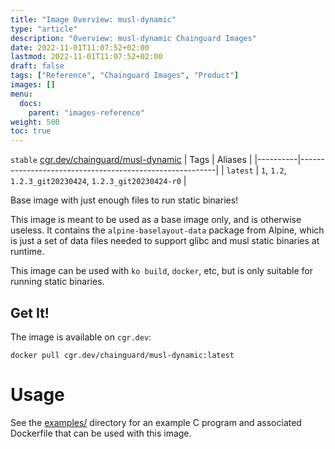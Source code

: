 ```yaml
---
title: "Image Overview: musl-dynamic"
type: "article"
description: "Overview: musl-dynamic Chainguard Images"
date: 2022-11-01T11:07:52+02:00
lastmod: 2022-11-01T11:07:52+02:00
draft: false
tags: ["Reference", "Chainguard Images", "Product"]
images: []
menu:
  docs:
    parent: "images-reference"
weight: 500
toc: true
---
```


`stable` [cgr.dev/chainguard/musl-dynamic](https://github.com/chainguard-images/images/tree/main/images/musl-dynamic)
| Tags     | Aliases                                                 |
|----------|---------------------------------------------------------|
| `latest` | `1`, `1.2`, `1.2.3_git20230424`, `1.2.3_git20230424-r0` |



Base image with just enough files to run static binaries!

This image is meant to be used as a base image only, and is otherwise useless. It contains the `alpine-baselayout-data` package from Alpine, which is just a set of data files needed to support glibc and musl static binaries at runtime.

This image can be used with `ko build`, `docker`, etc, but is only suitable for running static binaries.

## Get It!

The image is available on `cgr.dev`:

```
docker pull cgr.dev/chainguard/musl-dynamic:latest
```
# Usage

See the [examples/](./examples/) directory for
an example C program and associated Dockerfile
that can be used with this image.


